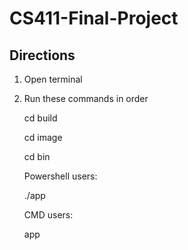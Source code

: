 # CS411-Final-Project

## Directions

1. Open terminal
2. Run these commands in order

    cd build

    cd image

    cd bin

    Powershell users:

    ./app

    CMD users:

    app